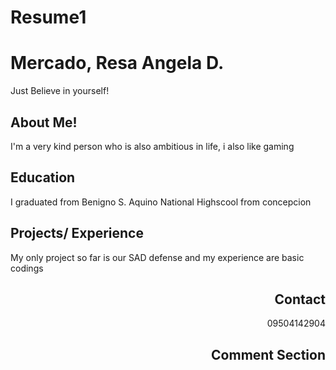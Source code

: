 # Resume1 
<!DOCTYPE html>
<html>
 <head>   
   
   <h1 > Mercado, Resa Angela D. </h1> 
   <p> Just Believe in yourself! </p>
   </head>
  <body bg color="red"> 
  <h2 > About Me!</h2> 
  <p> I'm a very kind person who is also ambitious in life, i also like gaming</p>
  <h2> Education</h2>
   <p> I graduated from Benigno S. Aquino National Highscool from concepcion</p>
  <h2> Projects/ Experience</h2>
   <p> My only project so far is our SAD defense and my experience are basic codings</p>
   <h2 align="right"> Contact</h2>
  <p align="right"> 09504142904</p>
  
 <h2 align="right" > Comment Section </h2>
  </body> 
</html>
